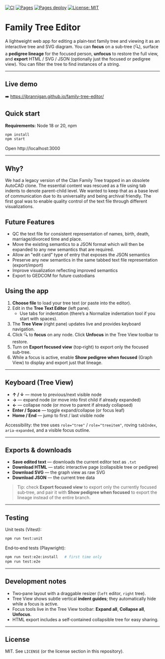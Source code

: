[![CI](https://github.com/jbrannigan/family-tree-editor/actions/workflows/ci.yml/badge.svg)](https://github.com/jbrannigan/family-tree-editor/actions/workflows/ci.yml)
[![Pages](https://github.com/jbrannigan/family-tree-editor/actions/workflows/pages.yml/badge.svg)](https://github.com/jbrannigan/family-tree-editor/actions/workflows/pages.yml)
[![Pages deploy](https://img.shields.io/github/deployments/jbrannigan/family-tree-editor/github-pages?label=pages&logo=github)](https://github.com/jbrannigan/family-tree-editor/deployments/github-pages)
[![License: MIT](https://img.shields.io/badge/License-MIT-yellow.svg)](LICENSE)

# Family Tree Editor

A lightweight web app for editing a plain‑text family tree and viewing it as an interactive tree and SVG diagram. You can **focus** on a sub‑tree (🔍), surface a **pedigree lineage** for the focused person, **unfocus** to restore the full view, and **export** HTML / SVG / JSON (optionally just the focused or pedigree view). You can filter the tree to find instances of a string.

---

## Live demo

➡️ https://jbrannigan.github.io/family-tree-editor/

## Quick start

**Requirements:** Node 18 or 20, npm

```bash
npm install
npm start
```

Open http://localhost:3000

---

## Why?

We had a legacy version of the Clan Family Tree trapped in an obsolete AutoCAD clone. The essential content was rescued as a file using tab indents to denote parent-child level. We wanted to keep that as a base level of communication due to its universality and being archival friendly. The first goal was to enable quality control of the text file through different visualizations.

## Future Features

- QC the text file for consistent representation of names, birth, death, marriage/divorced time and place.
- Move the existing semantics to a JSON format which will then be expanded to any new semantics that are required.
- Allow an "edit card" type of entry that exposes the JSON semantics
- Preserve any new semantics in the same tabbed text file representation (export/import)
- Improve visualization reflecting improved semantics
- Export to GEDCOM for future custodians

## Using the app

1. **Choose file** to load your tree text (or paste into the editor).
2. Edit in the **Tree Text Editor** (left pane).
   - Use tabs for indentation (there’s a Normalize indentation tool if you start with spaces).
3. The **Tree View** (right pane) updates live and provides keyboard navigation.
4. Click 🔍 to **focus** on any node. Click **Unfocus** in the Tree View toolbar to restore.
5. Turn on **Export focused view** (top‑right) to export only the focused sub‑tree.
6. While a focus is active, enable **Show pedigree when focused** (Graph View) to display and export just that lineage.

---

## Keyboard (Tree View)

- **↑ / ↓** — move to previous/next visible node
- **→** — expand node (or move into first child if already expanded)
- **←** — collapse node (or move to parent if already collapsed)
- **Enter / Space** — toggle expand/collapse (or focus leaf)
- **Home / End** — jump to first / last visible node

Accessibility: the tree uses `role="tree"` / `role="treeitem"`, roving `tabIndex`, `aria-expanded`, and a visible focus outline.

---

## Exports & downloads

- **Save edited text** — downloads the current editor text as `.txt`
- **Download HTML** — static interactive page (collapsible tree or pedigree)
- **Download SVG** — the graph view as raw SVG
- **Download JSON** — the current tree data

> Tip: check **Export focused view** to export only the currently focused sub‑tree, and pair it with **Show pedigree when focused** to export the lineage instead of the entire branch.

---

## Testing

Unit tests (Vitest):

```bash
npm run test:unit
```

End‑to‑end tests (Playwright):

```bash
npm run test:e2e:install   # first time only
npm run test:e2e
```

---

## Development notes

- Two‑pane layout with a draggable resizer (`left` editor, `right` tree).
- Tree View shows subtle vertical **indent guides**; they automatically hide while a focus is active.
- Focus tools live in the Tree View toolbar: **Expand all**, **Collapse all**, **Unfocus**.
- HTML export includes a self‑contained collapsible tree for easy sharing.

---

## License

MIT. See `LICENSE` (or the license section in this repository).

<!-- preview check: 2025-08-17T05:02:55Z -->

